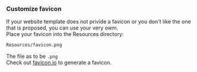 ### Customize favicon

If your website template does not privide a favicon or you don't like the one that is proposed, you can use your very owm.  
Place your favicon into the Resources directory:

```bash
Resources/favicon.png
```

The file as to be `.png`  
Check out [favicon.io](https://favicon.io/) to generate a favicon.
